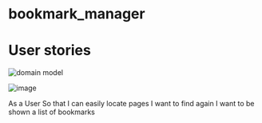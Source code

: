 # bookmark_manager
# User stories

![domain model](https://raw.github.com/GDSNewt/bookmark_manager/blob/master/images/bookmark_mgr%20domain%20model.png)

![image](/Users/waynestevens/Projects/M_Week4/bookmark_manager/images)



As a User
So that I can easily locate pages I want to find again
I want to be shown a list of bookmarks
